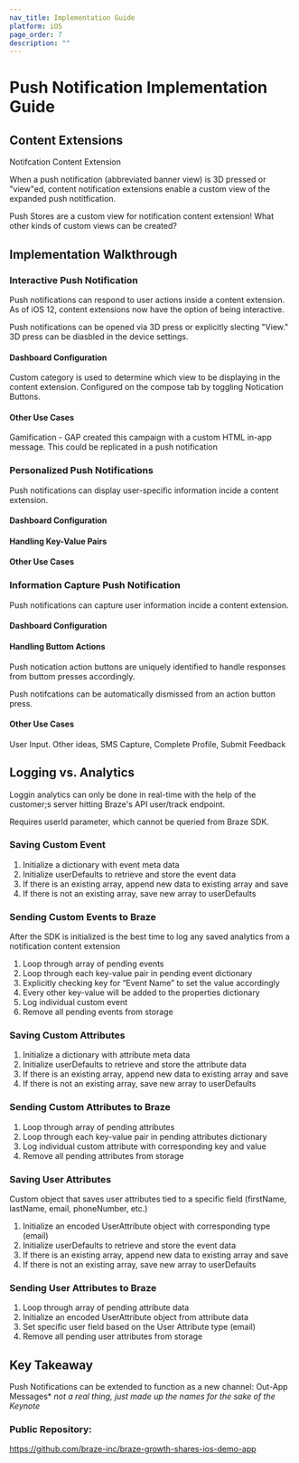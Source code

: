 ```yaml
---
nav_title: Implementation Guide
platform: iOS
page_order: 7
description: ""
---
```


# Push Notification Implementation Guide

## Content Extensions

Notifcation Content Extension

When a push notification (abbreviated banner view) is 3D pressed or "view"ed, content notification extensions enable a custom view of the expanded push notitfication.

Push Stores are a custom view for notification content extension! What other kinds of custom views can be created?

## Implementation Walkthrough

### Interactive Push Notification

Push notifications can respond to user actions inside a content extension. As of iOS 12, content extensions now have the option of being interactive. 

Push notifications can be opened via 3D press or explicitly slecting "View." 3D press can be diasbled in the device settings.

#### Dashboard Configuration

Custom category is used to determine which view to be displaying in the content extension. Configured on the compose tab by toggling Notication Buttons. 

#### Other Use Cases

Gamification - GAP created this campaign with a custom HTML in-app message. This could be replicated in a push notification

### Personalized Push Notifications

Push notifications can display user-specific information incide a content extension. 

#### Dashboard Configuration

#### Handling Key-Value Pairs

#### Other Use Cases

### Information Capture Push Notification

Push notifications can capture user information incide a content extension.

#### Dashboard Configuration

#### Handling Buttom Actions

Push notication action buttons are uniquely identified to handle responses from buttom presses accordingly.

Push notifcations can be automatically dismissed from an action button press.

#### Other Use Cases

User Input. Other ideas, SMS Capture, Complete Profile, Submit Feedback

## Logging vs. Analytics

Loggin analytics can only be done in real-time with the help of the customer;s server hitting Braze's API user/track endpoint. 

Requires userId parameter, which cannot be queried from Braze SDK.

### Saving Custom Event

1. Initialize a dictionary with event meta data
2. Initialize userDefaults to retrieve and store the event data
3. If there is an existing array, append new data to existing array and save
4. If there is not an existing array, save new array to userDefaults

### Sending Custom Events to Braze

After the SDK is initialized is the best time to log any saved analytics from a notification content extension

1. Loop through array of pending events
2. Loop through each key-value pair in pending event dictionary
3. Explicitly checking key for “Event Name” to set the value accordingly
4. Every other key-value will be added to the properties dictionary
5. Log individual custom event 
6. Remove all pending events from storage

### Saving Custom Attributes

1. Initialize a dictionary with attribute meta data
2. Initialize userDefaults to retrieve and store the attribute data
3. If there is an existing array, append new data to existing array and save
4. If there is not an existing array, save new array to userDefaults

### Sending Custom Attributes to Braze

1. Loop through array of pending attributes
2. Loop through each key-value pair in pending attributes dictionary
3. Log individual custom attribute with corresponding key and value
4. Remove all pending attributes from storage

### Saving User Attributes

Custom object that saves user attributes tied to a specific field  (firstName, lastName, email, phoneNumber, etc.)

1. Initialize an encoded UserAttribute object with corresponding type (email)
2. Initialize userDefaults to retrieve and store the event data
3. If there is an existing array, append new data to existing array and save
4. If there is not an existing array, save new array to userDefaults

### Sending User Attributes to Braze

1. Loop through array of pending attribute data
2. Initialize an encoded UserAttribute object from attribute data
3. Set specific user field based on the User Attribute type (email)
4. Remove all pending user attributes from storage

## Key Takeaway

Push Notifications can be extended to function as a new channel:
Out-App Messages* *not a real thing, just made up the names for the sake of the Keynote*

### Public Repository:
https://github.com/braze-inc/braze-growth-shares-ios-demo-app
